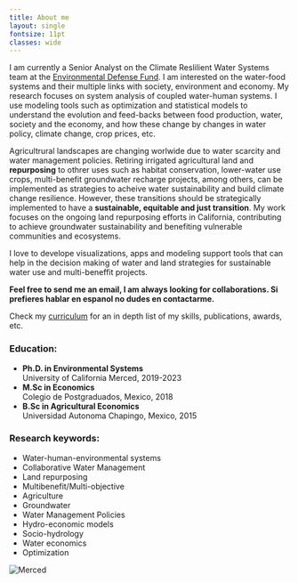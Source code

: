 ```yaml
---
title: About me
layout: single
fontsize: 11pt
classes: wide
---
```



<meta name="viewport" content="width=device-width, initial-scale=1">
<script src="https://kit.fontawesome.com/a076d05399.js" crossorigin="anonymous"></script>


I am currently a Senior Analyst on the Climate Reslilient Water Systems team at the [Environmental Defense Fund](https://www.edf.org/people/jose-rodriguez-flores). I am interested on the water-food systems and their multiple links with society, environment and economy. My research focuses on system analysis of coupled water-human systems. I use modeling tools such as optimization and statistical models to understand the evolution and feed-backs between food production, water, society and the economy, and how these change by changes in water policy, climate change, crop prices, etc. 

Agricultrural landscapes are changing worlwide due to water scarcity and water management policies. Retiring irrigated agricultural land and **repurposing** to othrer uses such as habitat conservation, lower-water use crops, multi-benefit groundwater recharge projects, among others, can be implemented as strategies to acheive water sustainability and build climate change resilience. However, these transitions should be strategically implemented to have a **sustainable, equitable and just transition**. My work focuses on the ongoing land repurposing efforts in California, contributing to achieve groundwater sustainability and benefiting vulnerable communities and ecosystems. 

I love to develope visualizations, apps and modeling support tools that can help in the decision making of water and land strategies for sustainable water use and multi-beneffit projects. 

**Feel free to send me an email, I am always looking for collaborations. Si prefieres hablar en espanol no dudes en contactarme.**

Check my [curriculum](https://github.com/josemrodriguezf/josemrodriguezf.github.io/raw/master/assets/pdf/Jose_Rodriguez_CV.pdf) for an in depth list of my skills, publications, awards, etc. 


### <b><i class="fas fa-graduation-cap"></i> Education:</b>

- **Ph.D. in Environmental Systems**<br/>University of California Merced, 2019-2023
- **M.Sc in Economics**<br/>Colegio de Postgraduados, Mexico, 2018
- **B.Sc in Agricultural Economics**<br/>
Universidad Autonoma Chapingo, Mexico, 2015

### <b><i class="fas fa-laptop-code"></i> Research keywords:</b>


- Water-human-environmental systems
- Collaborative Water Management
- Land repurposing
- Multibenefit/Multi-objective
- Agriculture 
- Groundwater
- Water Management Policies
- Hydro-economic models
- Socio-hydrology 
- Water economics
- Optimization


![Merced](/assets/images/merced_river.JPEG)

<!-- ### <b><i class="fas fa-hiking"></i> Other interests and hobbies:<b>

<!-- - Hiking and running  -->
<!-- - Looking for the best cup of coffee <i class="fas fa-coffee"></i>
- I love dogs! have two pitbull 
- Aquascape  -->


